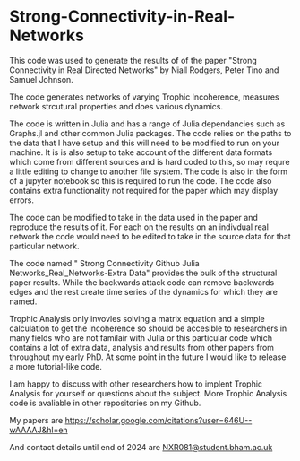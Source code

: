 # Strong-Connectivity-in-Real-Networks



This code was used to generate the results of of the paper "Strong Connectivity in Real Directed Networks" by Niall Rodgers, Peter Tino and Samuel Johnson.

The code generates networks of varying Trophic Incoherence, measures network strcutural properties and does various dynamics.

The code is written in Julia and has a range of Julia dependancies such as Graphs.jl and other common Julia packages. The code relies on the paths to the data that I have setup and this will need to be modified to run on your machine. It is is also setup to take account of the different data formats which come from different sources and is hard coded to this, so may requre a little editing to change to another file system. The code is also in the form of a jupyter notebook so this is required to run the code. The code also contains extra functionality not required for the paper which may display errors. 

The code can be modified to take in the data used in the paper and reproduce the results of it. For each on the results on an indivdual real network the code would need to be edited to take in the source data for that particular network.

The code named " Strong Connectivity Github Julia Networks_Real_Networks-Extra Data" provides the bulk of the structural paper results. While the backwards attack code can remove backwards edges and the rest create time series of the dynamics for which they are named. 

Trophic Analysis only invovles solving a matrix equation and a simple calculation to get the incoherence so should be accesible to researchers in many fields who are not familair with Julia or this particular code which contains a lot of extra data, analysis and results from other papers from throughout my early PhD. At some point in the future I would like to release a more tutorial-like code.

I am happy to discuss with other researchers how to implent Trophic Analysis for yourself or questions about the subject. More Trophic Analysis code is avaliable in other repositories on my Github.

My papers are https://scholar.google.com/citations?user=646U--wAAAAJ&hl=en

And contact details until end of 2024 are NXR081@student.bham.ac.uk
